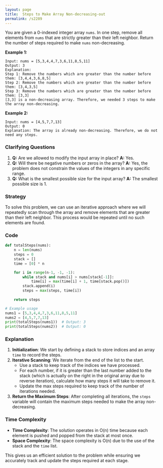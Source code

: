 ```yaml
---
layout: page
title:  Steps to Make Array Non-decreasing-out
permalink: /s2289
---
```


You are given a 0-indexed integer array `nums`. In one step, remove all elements from `nums` that are strictly greater than their left neighbor. Return the number of steps required to make `nums` non-decreasing.

**Example 1:**
```
Input: nums = [5,3,4,4,7,3,6,11,8,5,11]
Output: 3
Explanation:
Step 1: Remove the numbers which are greater than the number before them: [3,4,4,3,6,8,5]
Step 2: Remove the numbers which are greater than the number before them: [3,4,3,5]
Step 3: Remove the numbers which are greater than the number before them: [3,3]
[3,3] is a non-decreasing array. Therefore, we needed 3 steps to make the array non-decreasing.
```

**Example 2:**
```
Input: nums = [4,5,7,7,13]
Output: 0
Explanation: The array is already non-decreasing. Therefore, we do not need any steps.
```

### Clarifying Questions

1. **Q:** Are we allowed to modify the input array in place?
   **A:** Yes.
2. **Q:** Will there be negative numbers or zeros in the array?
   **A:** Yes, the problem does not constrain the values of the integers in any specific range.
3. **Q:** What is the smallest possible size for the input array?
   **A:** The smallest possible size is 1.

### Strategy

To solve this problem, we can use an iterative approach where we will repeatedly scan through the array and remove elements that are greater than their left neighbor. This process would be repeated until no such elements are found.

### Code

```python
def totalSteps(nums):
    n = len(nums)
    steps = 0
    stack = []
    time = [0] * n

    for i in range(n-1, -1, -1):
        while stack and nums[i] > nums[stack[-1]]:
            time[i] = max(time[i] + 1, time[stack.pop()])
        stack.append(i)
        steps = max(steps, time[i])
    
    return steps

# Example usage
nums1 = [5,3,4,4,7,3,6,11,8,5,11]
nums2 = [4,5,7,7,13]
print(totalSteps(nums1))  # Output: 3
print(totalSteps(nums2))  # Output: 0
```

### Explanation

1. **Initialization**: We start by defining a stack to store indices and an array `time` to record the steps.
2. **Iterative Scanning**: We iterate from the end of the list to the start.
   - Use a stack to keep track of the indices we have processed.
   - For each number, if it is greater than the last number added to the stack (which is actually on the right in the original array due to reverse iteration), calculate how many steps it will take to remove it.
   - Update the max steps required to keep track of the number of iterations needed.
3. **Return the Maximum Steps**: After completing all iterations, the `steps` variable will contain the maximum steps needed to make the array non-decreasing.

### Time Complexity

- **Time Complexity**: The solution operates in O(n) time because each element is pushed and popped from the stack at most once.
- **Space Complexity**: The space complexity is O(n) due to the use of the stack and the `time` list.

This gives us an efficient solution to the problem while ensuring we accurately track and update the steps required at each stage.
